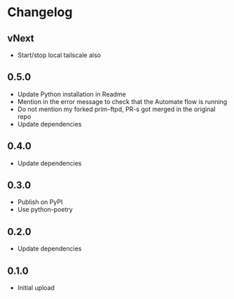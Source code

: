 # Changelog

## vNext

- Start/stop local tailscale also

## 0.5.0

- Update Python installation in Readme
- Mention in the error message to check that the Automate flow is running
- Do not mention my forked prim-ftpd, PR-s got merged in the original repo
- Update dependencies

## 0.4.0

- Update dependencies

## 0.3.0

- Publish on PyPI
- Use python-poetry

## 0.2.0

- Update dependencies

## 0.1.0

- Initial upload
